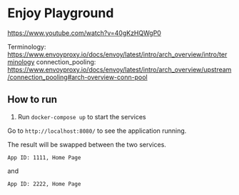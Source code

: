 # Enjoy Playground

https://www.youtube.com/watch?v=40gKzHQWgP0


Terminology: https://www.envoyproxy.io/docs/envoy/latest/intro/arch_overview/intro/terminology
connection_pooling: https://www.envoyproxy.io/docs/envoy/latest/intro/arch_overview/upstream/connection_pooling#arch-overview-conn-pool


## How to run

1. Run `docker-compose up` to start the services

Go to `http://localhost:8080/` to see the application running.

The result will be swapped between the two services.

```
App ID: 1111, Home Page
```

and

```
App ID: 2222, Home Page
```